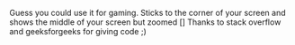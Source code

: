 
Guess you could use it for gaming.
Sticks to the corner of your screen and shows the middle of your screen but zoomed
[]
Thanks to stack overflow and geeksforgeeks for giving code ;)
